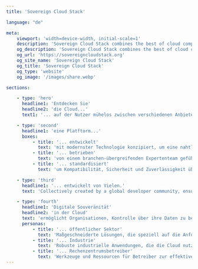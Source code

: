```yaml
---
title: 'Sovereign Cloud Stack'

language: "de"

meta:
    viewport: 'width=device-width, initial-scale=1'
    description: 'Sovereign Cloud Stack combines the best of cloud computing in one unified standard.'
    og_description: 'Sovereign Cloud Stack combines the best of cloud computing in one unified standard.'
    og_url: 'https://sovereigncloudstack.org'
    og_site_name: 'Sovereign Cloud Stack'
    og_title: 'Sovereign Cloud Stack'
    og_type: 'website'
    og_image: '/images/share.webp'

sections:

    - type: 'hero'
      headline1: 'Entdecken Sie'
      headline2: 'die Cloud...'
      text1: '... auf der Nutzer mühelos zwischen verschiedenen Anbietern wechseln können.'

    - type: 'second'
      headline1: 'eine Platftorm...'
      boxes:
          - title: '... entwickelt'
            text: 'mit modernster Technologie konzipiert, um eine nahtlose Integration und optimale Performance in verschiedenen Cloud-Umgebungen zu ermöglichen.'
          - title: '... betrieben'
            text: 'von einem branchen-übergreifenden Expertenteam geführt, das sich der Aufrechterhaltung von hoher Verfügbarkeit, Sicherheit und kontinuierlicher Verbesserung verschrieben hat und Betriebswissen teilt.'
          - title: '... standardisiert'
            text: 'um Kompatibilität, Sicherheit und Zuverlässigkeit über verschiedene Rechenzentrumsbetreiber hinweg zu gewährleisten, einschließlich der Option einer Zertifizierung.'

    - type: 'third'
      headline1: '... entwickelt von Vielen.'
      text: 'Collectively created by a global developer community, ensuring a diverse and innovative approach to solving complex cloud challenges without vendor lock-in.'

    - type: 'fourth'
      headline1: 'Digitale Souveränität'
      headline2: 'in der Cloud'
      text: 'ermöglicht Organisationen, Kontrolle über ihre Daten zu behalten und ihre Unabhängigkeit von proprietärer Software zu sichern.'
      personas:
          - title: '... öffentlicher Sektor'
            text: 'Maßgeschneiderte Lösungen, die speziell auf die Anforderungen von Behörden abgestimmt sind, um Compliance und Sicherheit langfristig zu gewährleisten.'
          - title: '... Industrie'
            text: 'Robuste industrielle Anwendungen, die die Cloud nutzen, um Skalierbarkeit, Effizienz und verbesserte Betriebsfähigkeit zu fördern.'
          - title: '... Rechenzentrumsbetreiber'
            text: 'Werkzeuge und Ressourcen für Betreiber zur effektiven Verwaltung von Cloud-Ressourcen und zur Optimierung der Kosten und Verbesserung des Services.'
---
```

